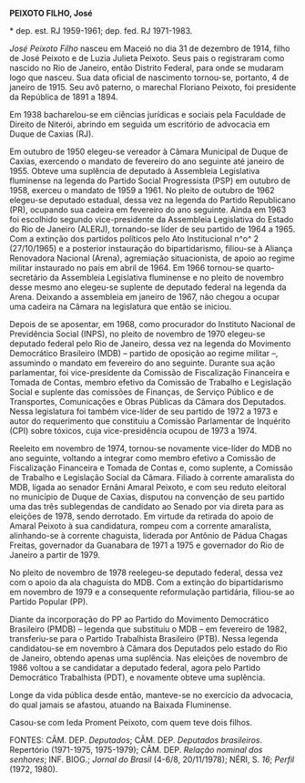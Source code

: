 **PEIXOTO FILHO, José**

\* dep. est. RJ 1959-1961; dep. fed. RJ 1971-1983.

*José Peixoto* *Filho* nasceu em Maceió no dia 31 de dezembro de 1914,
filho de José Peixoto e de Luzia Julieta Peixoto. Seus pais o
registraram como nascido no Rio de Janeiro, então Distrito Federal, para
onde se mudaram logo que nasceu. Sua data oficial de nascimento
tornou-se, portanto, 4 de janeiro de 1915. Seu avô paterno, o marechal
Floriano Peixoto, foi presidente da República de 1891 a 1894.

Em 1938 bacharelou-se em ciências jurídicas e sociais pela Faculdade de
Direito de Niterói, abrindo em seguida um escritório de advocacia em
Duque de Caxias (RJ).

Em outubro de 1950 elegeu-se vereador à Câmara Municipal de Duque de
Caxias, exercendo o mandato de fevereiro do ano seguinte até janeiro de
1955. Obteve uma suplência de deputado à Assembleia Legislativa
fluminense na legenda do Partido Social Progressista (PSP) em outubro de
1958, exerceu o mandato de 1959 a 1961. No pleito de outubro de 1962
elegeu-se deputado estadual, dessa vez na legenda do Partido Republicano
(PR), ocupando sua cadeira em fevereiro do ano seguinte. Ainda em 1963
foi escolhido segundo vice-presidente da Assembleia Legislativa do
Estado do Rio de Janeiro (ALERJ), tornando-se líder de seu partido de
1964 a 1965. Com a extinção dos partidos políticos pelo Ato
Institucional n^o^ 2 (27/10/1965) e a posterior instauração do
bipartidarismo, filiou-se à Aliança Renovadora Nacional (Arena),
agremiação situacionista, de apoio ao regime militar instaurado no país
em abril de 1964. Em 1966 tornou-se quarto-secretário da Assembleia
Legislativa fluminense e no pleito de novembro desse mesmo ano elegeu-se
suplente de deputado federal na legenda da Arena. Deixando a assembleia
em janeiro de 1967, não chegou a ocupar uma cadeira na Câmara na
legislatura que então se iniciou.

Depois de se aposentar, em 1968, como procurador do Instituto Nacional
de Previdência Social (INPS), no pleito de novembro de 1970 elegeu-se
deputado federal pelo Rio de Janeiro, dessa vez na legenda do Movimento
Democrático Brasileiro (MDB) – partido de oposição ao regime militar –,
assumindo o mandato em fevereiro do ano seguinte. Durante sua ação
parlamentar, foi vice-presidente da Comissão de Fiscalização Financeira
e Tomada de Contas, membro efetivo da Comissão de Trabalho e Legislação
Social e suplente das comissões de Finanças, de Serviço Público e de
Transportes, Comunicações e Obras Públicas da Câmara dos Deputados.
Nessa legislatura foi também vice-líder de seu partido de 1972 a 1973 e
autor do requerimento que constituiu a Comissão Parlamentar de Inquérito
(CPI) sobre tóxicos, cuja vice-presidência ocupou de 1973 a 1974.

Reeleito em novembro de 1974, tornou-se novamente vice-líder do MDB no
ano seguinte, voltando a integrar como membro efetivo a Comissão de
Fiscalização Financeira e Tomada de Contas e, como suplente, a Comissão
de Trabalho e Legislação Social da Câmara. Filiado à corrente amaralista
do MDB, ligada ao senador Ernâni Amaral Peixoto, e com seu reduto
eleitoral no município de Duque de Caxias, disputou na convenção de seu
partido uma das três sublegendas de candidato ao Senado por via direta
para as eleições de 1978, sendo derrotado. Em virtude da retirada do
apoio de Amaral Peixoto à sua candidatura, rompeu com a corrente
amaralista, alinhando-se à corrente chaguista, liderada por Antônio de
Pádua Chagas Freitas, governador da Guanabara de 1971 a 1975 e
governador do Rio de Janeiro a partir de 1979.

No pleito de novembro de 1978 reelegeu-se deputado federal, dessa vez
com o apoio da ala chaguista do MDB. Com a extinção do bipartidarismo em
novembro de 1979 e a consequente reformulação partidária, filiou-se ao
Partido Popular (PP).

Diante da incorporação do PP ao Partido do Movimento Democrático
Brasileiro (PMDB) – legenda que substituiu o MDB – em fevereiro de 1982,
transferiu-se para o Partido Trabalhista Brasileiro (PTB). Nessa legenda
candidatou-se em novembro à Câmara dos Deputados pelo estado do Rio de
Janeiro, obtendo apenas uma suplência. Nas eleições de novembro de 1986
voltou a se candidatar a deputado federal, agora pelo Partido
Democrático Trabalhista (PDT), e novamente obteve uma suplência.

Longe da vida pública desde então, manteve-se no exercício da advocacia,
do qual jamais se afastou, atuando na Baixada Fluminense.

Casou-se com Ieda Proment Peixoto, com quem teve dois filhos.

FONTES: CÂM. DEP. *Deputados*; CÂM. DEP. *Deputados brasileiros*.
Repertório (1971-1975, 1975-1979); CÂM. DEP. *Relação nominal dos
senhores*; INF. BIOG.; *Jornal do Brasil* (4-6/8, 20/11/1978); NÉRI, S.
*16*; *Perfil* (1972, 1980).
